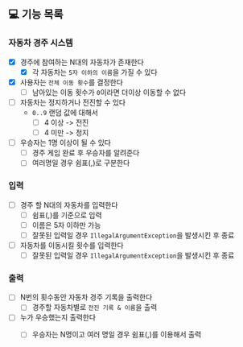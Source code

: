 ## 💻 기능 목록

### 자동차 경주 시스템

- [X] 경주에 참여하는 N대의 자동차가 존재한다
    - [X] 각 자동차는 `5자 이하의 이름`을 가질 수 있다
- [X] 사용자는 `전체 이동 횟수`를 결정한다
    - [ ] 남아있는 이동 횟수가 `0`이라면 더이상 이동할 수 없다
- [ ] 자동차는 정지하거나 전진할 수 있다
    - `0..9` 랜덤 값에 대해서
        - [ ] 4 이상 -> 전진
        - [ ] 4 미만 -> 정지
- [ ] 우승자는 1명 이상이 될 수 있다
    - [ ] 경주 게임 완료 후 우승자를 알려준다
    - [ ] 여러명일 경우 쉼표(,)로 구분한다

### 입력

- [ ] 경주 할 N대의 자동차를 입력한다
    - [ ] 쉼표(,)를 기준으로 입력
    - [ ] 이름은 5자 이하만 가능
    - [ ] 잘못된 입력일 경우 `IllegalArgumentException`을 발생시킨 후 종료
- [ ] 자동차를 이동시킬 횟수를 입력한다
    - [ ] 잘못된 입력일 경우 `IllegalArgumentException`을 발생시킨 후 종료

### 출력

- [ ] N번의 횟수동안 자동차 경주 기록을 출력한다
    - [ ] 경주할 자동차별로 `전진 기록 & 이름`을 출력
- [ ] 누가 우승했는지 출력한다
    - [ ] 우승자는 N명이고 여러 명일 경우 쉼표(,)를 이용해서 출력


